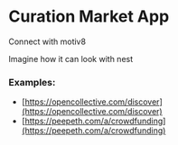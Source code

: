 # Curation Market App

Connect with motiv8

Imagine how it can look with nest

### Examples:

* [https://opencollective.com/discover](https://opencollective.com/discover)
* [https://peepeth.com/a/crowdfunding](https://peepeth.com/a/crowdfunding)

